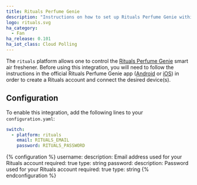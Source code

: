 ```yaml
---
title: Rituals Perfume Genie
description: "Instructions on how to set up Rituals Perfume Genie within Home Assistant."
logo: rituals.svg
ha_category:
  - Fan
ha_release: 0.101
ha_iot_class: Cloud Polling
---
```


The `rituals` platform allows one to control the [Rituals Perfume Genie](https://www.rituals.com/en-us/perfume-genie.html) smart air freshener. Before using this integration, you will need to follow the instructions in the official Rituals Perfume Genie app ([Android](https://play.google.com/store/apps/details?id=com.rituals.diffuser2) or [iOS](https://apps.apple.com/us/app/perfume-genie/id1259103949)) in order to create a Rituals account and connect the desired device(s).

## Configuration

To enable this integration, add the following lines to your `configuration.yaml`:

```yaml
switch:
  - platform: rituals
    email: RITUALS_EMAIL
    password: RITUALS_PASSWORD
```

{% configuration %}
username:
  description: Email address used for your Rituals account
  required: true
  type: string
password:
  description: Password used for your Rituals account
  required: true
  type: string
{% endconfiguration %}